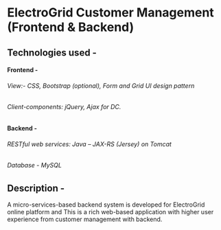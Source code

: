 # ElectroGrid Customer Management (Frontend & Backend)

## Technologies used - 
####                   Frontend - 
######                   View:-  CSS, Bootstrap (optional), Form and Grid UI design pattern
######                   Client-components:  jQuery, Ajax for DC.

####                   Backend  - 
######                   RESTful web services: Java – JAX-RS (Jersey) on Tomcat
######                   Database - MySQL 


## Description -
A micro-services-based backend system is developed for ElectroGrid online platform and This is a rich web-based application with higher user experience from customer management with backend.
